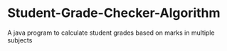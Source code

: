 # Student-Grade-Checker-Algorithm
A java program to calculate student grades based on marks in multiple subjects
